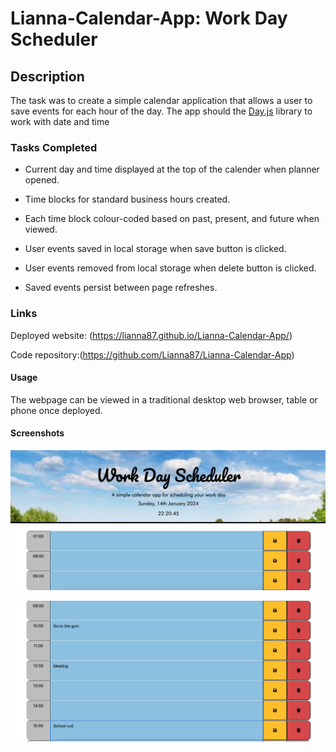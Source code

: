 # Lianna-Calendar-App: Work Day Scheduler


## Description

The task was to create a simple calendar application that allows a user to save events for each hour of the day. The app should the [Day.js](https://day.js.org/docs/en/display/format) library to work with date and time


### Tasks Completed

* Current day and time displayed at the top of the calender when planner opened.
 
* Time blocks for standard business hours created.
 
* Each time block colour-coded based on past, present, and future when viewed.
 
* User events saved in local storage when save button is clicked.

* User events removed from local storage when delete button is clicked.

* Saved events persist between page refreshes.


### Links

Deployed website: (https://lianna87.github.io/Lianna-Calendar-App/)

Code repository:(https://github.com/Lianna87/Lianna-Calendar-App)


#### Usage

The webpage can be viewed in a traditional desktop web browser, table or phone once deployed. 


#### Screenshots

![Calendar-App image 1](assets/images/screenshots/Screenshot1.png)

![Calendar-App image 2](assets/images/screenshots/Screenshot2.png)
